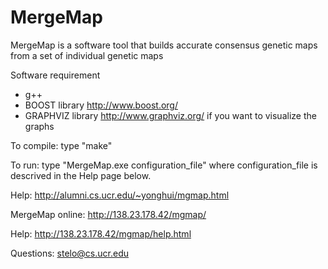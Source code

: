 # MergeMap
MergeMap is a software tool that builds accurate consensus genetic maps from a set of individual genetic maps

Software requirement
- g++
- BOOST library http://www.boost.org/
- GRAPHVIZ library http://www.graphviz.org/ if you want to visualize the graphs

To compile: type "make"

To run: type "MergeMap.exe configuration_file" where configuration_file is descrived in the Help page below.

Help: http://alumni.cs.ucr.edu/~yonghui/mgmap.html

MergeMap online: http://138.23.178.42/mgmap/

Help: http://138.23.178.42/mgmap/help.html

Questions: stelo@cs.ucr.edu
